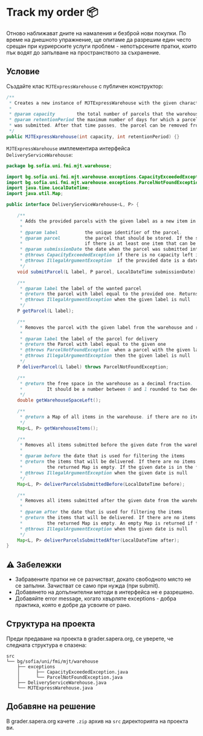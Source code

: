 # Track my order :package:

Отново наближават дните на намаления и безброй нови покупки. По време на днешното упражнение, ще опитаме да разрешим един често срещан при куриерските услуги проблем - непотърсените пратки, които пък водят до запълване на пространството за съхранение.

## Условие

Създайте клас `MJTExpressWarehouse` с публичен конструктор:

```java
/**
 * Creates a new instance of MJTExpressWarehouse with the given characteristics
 *
 * @param capacity        the total number of parcels that the warehouse can store
 * @param retentionPeriod the maximum number of days for which a parcel can stay in the warehouse, counted from the day the parcel
 * was submitted. After that time passes, the parcel can be removed from the warehouse
 */
public MJTExpressWarehouse(int capacity, int retentionPeriod) {}
```

`MJTExpressWarehouse` имплементира интерфейса `DeliveryServiceWarehouse`:
```java
package bg.sofia.uni.fmi.mjt.warehouse;

import bg.sofia.uni.fmi.mjt.warehouse.exceptions.CapacityExceededException;
import bg.sofia.uni.fmi.mjt.warehouse.exceptions.ParcelNotFoundException;
import java.time.LocalDateTime;
import java.util.Map;

public interface DeliveryServiceWarehouse<L, P> {

    /**
     * Adds the provided parcels with the given label as a new item in the warehouse.
     *
     * @param label          the unique identifier of the parcel.
     * @param parcel         the parcel that should be stored. If the storage is full, the parcel can be stored,
     *                       if there is at least one item that can be evicted
     * @param submissionDate the date when the parcel was submitted into the warehouse
     * @throws CapacityExceededException if there is no capacity left in the warehouse
     * @throws IllegalArgumentException  if the provided date is a date in the future, or any of the parameters is null
     */
    void submitParcel(L label, P parcel, LocalDateTime submissionDate) throws CapacityExceededException;

    /**
     * @param label the label of the wanted parcel
     * @return the parcel with label equal to the provided one. Returns null if no parcel is found
     * @throws IllegalArgumentException when the given label is null
     */
    P getParcel(L label);

    /**
     * Removes the parcel with the given label from the warehouse and returns it
     *
     * @param label the label of the parcel for delivery
     * @return the Parcel with label equal to the given one
     * @throws ParcelNotFoundException  when a parcel with the given label does not exist in the warehouse
     * @throws IllegalArgumentException then the given label is null
     */
    P deliverParcel(L label) throws ParcelNotFoundException;

    /**
     * @return the free space in the warehouse as a decimal fraction.
     *         It should be a number between 0 and 1 rounded to two decimal places
     */
    double getWarehouseSpaceLeft();

    /**
     * @return a Map of all items in the warehouse. if there are no items, the returned map is empty
     */
    Map<L, P> getWarehouseItems();

    /**
     * Removes all items submitted before the given date from the warehouse, and returns them
     *
     * @param before the date that is used for filtering the items
     * @return the items that will be delivered. If there are no items submitted before the given date,
     *         the returned Map is empty. If the given date is in the future, all items in the warehouse are returned
     * @throws IllegalArgumentException when the given date is null
     */
    Map<L, P> deliverParcelsSubmittedBefore(LocalDateTime before);

    /**
     * Removes all items submitted after the given date from the warehouse, and returns them
     *
     * @param after the date that is used for filtering the items
     * @return the items that will be delivered. If there are no items submitted after the given date,
     *         the returned Map is empty. An empty Map is returned if the given date is in the future
     * @throws IllegalArgumentException when the given date is null
     */
    Map<L, P> deliverParcelsSubmittedAfter(LocalDateTime after);
}
```

## :warning: Забележки

 - Забравените пратки не се разчистват, докато свободното място не се запълни. Зачистват се само при нужда (при submit).
 - Добавянето на допълнителни методи в интерфейсa не е разрешено.
 - Добавяйте error message, когато хвърляте exceptions - добра практика, която е добре да усвоите от рано.

## Структура на проекта

Преди предаване на проекта в grader.sapera.org, се уверете, че следната структура е спазена:

```
src
└── bg/sofia/uni/fmi/mjt/warehouse
    ├── exceptions
    │      ├── CapacityExceededException.java
    │      └── ParcelNotFoundException.java
    ├── DeliveryServiceWarehouse.java
    └── MJTExpressWarehouse.java
```

## Добавяне на решение

В grader.sapera.org качете `.zip` архив на `src` директорията на проекта ви.